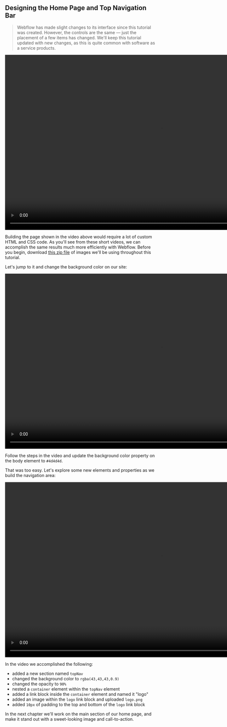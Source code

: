 ## Designing the Home Page and Top Navigation Bar

> Webflow has made slight changes to its interface since this tutorial was created. However, the controls are the same — just the placement of a few items has changed. We'll keep this tutorial updated with new changes, as this is quite common with software as a service products.

<center>
<video width="1024" height="576" controls> <source src="https://bloc-books.s3.amazonaws.com/webflow/screencasts/BlocJams-1.mp4" type="video/mp4">
</video>
</center>

Building the page shown in the video above would require a lot of custom HTML and CSS code. As you'll see from these short videos, we can accomplish the same results much more efficiently with Webflow. Before you begin, download [this zip file](https://bloc-books.s3.amazonaws.com/webflow/assets/BlocJams_Assets.zip) of images we'll be using throughout this tutorial.

Let's jump to it and change the background color on our site:

<center>
<video width="1024" height="576" controls> <source src="https://bloc-books.s3.amazonaws.com/webflow/screencasts/BlocJams-2.mp4" type="video/mp4">
</video>
</center>

Follow the steps in the video and update the background color property on the body element to `#4d4d4d`.

That was too easy. Let's explore some new elements and properties as we build the navigation area:

<center>
<video width="1024" height="576" controls> <source src="https://bloc-books.s3.amazonaws.com/webflow/screencasts/BlocJams-3.mp4" type="video/mp4">
</video>
</center>

In the video we accomplished the following:

* added a new section named `topNav`
* changed the background color to `rgba(43,43,43,0.9)`
* changed the opacity to `90%`
* nested a `container` element within the `topNav` element
* added a link block inside the `container` element and named it "logo"
* added an image within the `logo` link block and uploaded `logo.png`
* added `10px` of padding to the top and bottom of the `logo` link block

In the next chapter we'll work on the main section of our home page, and make it stand out with a sweet-looking image and call-to-action.
